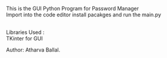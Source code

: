 This is the GUI Python Program for Password Manager <br>
Import into the code editor install pacakges and run the main.py <br><br>

Libraries Used : <br>
TKinter for GUI <br>


Author: Atharva Ballal.
